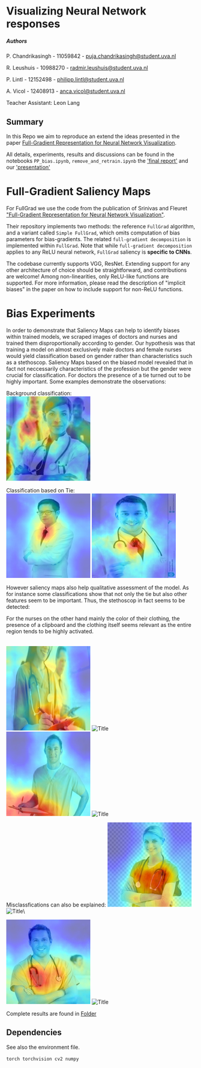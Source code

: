 # Visualizing Neural Network responses

##### Authors
P. Chandrikasingh - 11059842 - puja.chandrikasingh@student.uva.nl

R. Leushuis - 10988270 - radmir.leushuis@student.uva.nl

P. Lintl - 12152498 - philipp.lintl@student.uva.nl

A. Vicol - 12408913 - anca.vicol@student.uva.nl

Teacher Assistant: Leon Lang

## Summary

In this Repo we aim to reproduce an extend the ideas presented in the paper
[Full-Gradient Representation for Neural Network Visualization](https://arxiv.org/abs/1905.00780).

All details, experiments, results and discussions can be found in the notebooks `PP_bias.ipynb`, `remove_and_retrain.ipynb` the ['final report'](https://github.com/rmleushuis/FACT/blob/master/11059842_10988270_12152498_12408913-FACT-AI-report.pdf) and our ['presentation'](https://github.com/rmleushuis/FACT/blob/master/presentation/Presentation-converted.pdf)


# Full-Gradient Saliency Maps 

For FullGrad we use the code from the publication of Srinivas and Fleuret ["Full-Gradient Representation for Neural Network Visualization"](https://arxiv.org/abs/1905.00780).

Their repository implements two methods: the reference `FullGrad` algorithm, and a variant called `Simple FullGrad`, which omits computation of bias parameters for bias-gradients. The related `full-gradient decomposition` is implemented within `FullGrad`. Note that while `full-gradient decomposition` applies to any ReLU neural network, `FullGrad` saliency is <b>specific to CNNs</b>.

The codebase currently supports VGG, ResNet. Extending support for any other architecture of choice should be straightforward, and contributions are welcome! Among non-linearities, only ReLU-like functions are supported. For more information, please read the description of "implicit  biases" in the paper on how to include support for non-ReLU functions.

# Bias Experiments 
In order to demonstrate that Saliency Maps can help to identify biases within trained models, we scraped images of doctors and nurses and trained them disproportionally according to gender. Our hypothesis was that training a model on almost exclusively male doctors and female nurses would yield classification based on gender rather than characteristics such as a stethoscop. Saliency Maps based on the biased model revealed that in fact not neccessarily characteristics of the profession but the gender were crucial for classification. For doctors the presence of a tie turned out to be highly important. Some examples demonstrate the observations: 

Background classification:\
![](/results/bias_experiment/resnet/images_pred/val_73_0_saliency_.jpg )

Classification based on Tie:\
![](/results/bias_experiment/resnet/images_pred/val_97_0_saliency_.jpg "Title")
![](/results/bias_experiment/resnet/images_pred/val_96_0_saliency_.jpg "Title")

However saliency maps also help qualitative assessment of the model. As for instance some classifications show that not only the tie but also other features seem to be important. Thus, the stethoscop in fact seems to be detected:

For the nurses on the other hand mainly the color of their clothing, the presence of a clipboard and the clothing itself seems relevant as the entire region tends to be highly activated. 

\
![](/results/bias_experiment/resnet/images_pred/val_69_0_saliency_.jpg "Title")
![](/results/bias_experiment/resnet/images_pred/val_69_0_prediction_.jpg "Title")
\
![](/results/bias_experiment/resnet/images_pred/val_82_0_saliency_.jpg "Title")
![](/results/bias_experiment/resnet/images_pred/val_82_0_prediction_.jpg "Title")


Misclassfications can also be explained: 
![](/results/bias_experiment/resnet/images_pred/train_7_0_saliency_.jpg "Title")
![](/results/bias_experiment/resnet/images_pred/train_7_0_prediction_.jpg "Title")\

![](/results/bias_experiment/resnet/images_pred/train_43_0_saliency_.jpg "Title")
![](/results/bias_experiment/resnet/images_pred/train_43_0_prediction_.jpg "Title")



Complete results are found in [Folder](https://github.com/rmleushuis/FACT/tree/master/results/bias_experiment)

## Dependencies
See also the environment file.
``` 
torch torchvision cv2 numpy 
```


